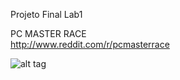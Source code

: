 Projeto Final Lab1 	
	
PC MASTER RACE 	
http://www.reddit.com/r/pcmasterrace 	

![alt tag](http://i.imgur.com/wscLiCX.png)
